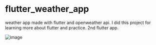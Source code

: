 # flutter_weather_app

weather app made with flutter and openweather api. I did this project for learning more about flutter and practice. 2nd flutter app.

![image](https://github.com/user-attachments/assets/02813b7b-fdd0-498e-8729-e5c01b38c6e6)
